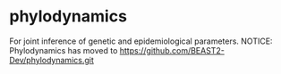# phylodynamics
For joint inference of genetic and epidemiological parameters.
NOTICE: Phylodynamics has moved to https://github.com/BEAST2-Dev/phylodynamics.git 
